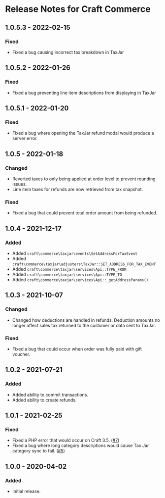 # Release Notes for Craft Commerce

## 1.0.5.3 - 2022-02-15

### Fixed
- Fixed a bug causing incorrect tax breakdown in TaxJar

## 1.0.5.2 - 2022-01-26

### Fixed
- Fixed a bug preventing line item descriptions from displaying in TaxJar

## 1.0.5.1 - 2022-01-20

### Fixed
- Fixed a bug where opening the TaxJar refund modal would produce a server error.

## 1.0.5 - 2022-01-18

### Changed
- Reverted taxes to only being applied at order level to prevent rounding issues.
- Line item taxes for refunds are now retrieved from tax snapshot.

### Fixed
- Fixed a bug that could prevent total order amount from being refunded.

## 1.0.4 - 2021-12-17

### Added
- Added `craft\commerce\taxjar\events\SetAddressForTaxEvent`
- Added `craft\commerce\taxjar\adjusters\TaxJar::SET_ADDRESS_FOR_TAX_EVENT`
- Added `craft\commerce\taxjar\services\Api::TYPE_FROM`
- Added `craft\commerce\taxjar\services\Api::TYPE_TO`
- Added `craft\commerce\taxjar\services\Api::_getAddressParams()`

## 1.0.3 - 2021-10-07

### Changed
- Changed how deductions are handled in refunds. Deduction amounts no longer affect sales tax returned to the customer or data sent to TaxJar.

### Fixed
- Fixed a bug that could occur when order was fully paid with gift voucher.

## 1.0.2 - 2021-07-21

### Added
- Added ability to commit transactions.
- Added ability to create refunds.

## 1.0.1 - 2021-02-25

### Fixed
- Fixed a PHP error that would occur on Craft 3.5. ([#7](https://github.com/craftcms/commerce-taxjar/issues/7))
- Fixed a bug where long category descriptions would cause Tax Jar category sync to fail. ([#5](https://github.com/craftcms/commerce-taxjar/issues/5))

## 1.0.0 - 2020-04-02

### Added
- Initial release.